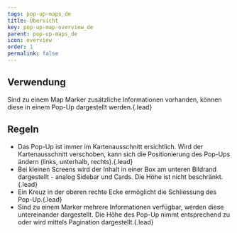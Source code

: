 ```yaml
---
tags: pop-up-maps_de
title: Übersicht
key: pop-up-map-overview_de
parent: pop-up-maps_de
icon: overview
order: 1
permalink: false  
---
```


## Verwendung
Sind zu einem Map Marker zusätzliche Informationen vorhanden, können diese in einem Pop-Up dargestellt werden.{.lead} 

## Regeln 
- Das Pop-Up ist immer im Kartenausschnitt ersichtlich. Wird der Kartenausschnitt verschoben, kann sich die Positionierung des Pop-Ups ändern (links, unterhalb, rechts).{.lead}
- Bei kleinen Screens wird der Inhalt in einer Box am unteren Bildrand dargestellt - analog Sidebar und Cards. Die Höhe ist nicht beschränkt.{.lead}
- Ein Kreuz in der oberen rechte Ecke ermöglicht die Schliessung des Pop-Up.{.lead}
- Sind zu einem Marker mehrere Informationen verfügbar, werden diese untereinander dargestellt. Die Höhe des Pop-Up nimmt entsprechend zu oder wird mittels Pagination dargestellt.{.lead}